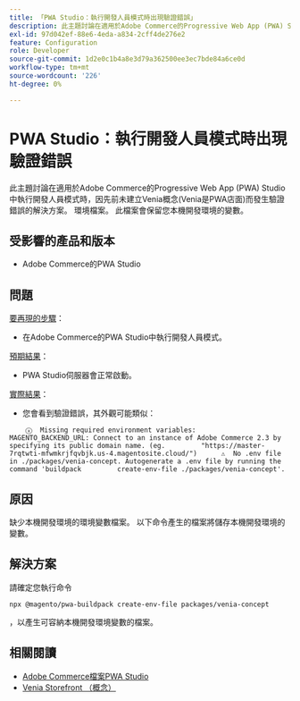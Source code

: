 ```yaml
---
title: 「PWA Studio：執行開發人員模式時出現驗證錯誤」
description: 此主題討論在適用於Adobe Commerce的Progressive Web App (PWA) Studio中執行開發人員模式時，因先前未建立Venia概念(Venia是PWA店面)而發生驗證錯誤的解決方案。 環境檔案。 此檔案會保留您本機開發環境的變數。
exl-id: 97d042ef-88e6-4eda-a834-2cff4de276e2
feature: Configuration
role: Developer
source-git-commit: 1d2e0c1b4a8e3d79a362500ee3ec7bde84a6ce0d
workflow-type: tm+mt
source-wordcount: '226'
ht-degree: 0%

---
```


# PWA Studio：執行開發人員模式時出現驗證錯誤

此主題討論在適用於Adobe Commerce的Progressive Web App (PWA) Studio中執行開發人員模式時，因先前未建立Venia概念(Venia是PWA店面)而發生驗證錯誤的解決方案。 環境檔案。 此檔案會保留您本機開發環境的變數。

## 受影響的產品和版本

* Adobe Commerce的PWA Studio

## 問題

<u>要再現的步驟</u>：

* 在Adobe Commerce的PWA Studio中執行開發人員模式。

<u>預期結果</u>：

* PWA Studio伺服器會正常啟動。

<u>實際結果</u>：

* 您會看到驗證錯誤，其外觀可能類似：

```
    ⓧ  Missing required environment variables:         MAGENTO_BACKEND_URL: Connect to an instance of Adobe Commerce 2.3 by specifying its public domain name. (eg.         "https://master-7rqtwti-mfwmkrjfqvbjk.us-4.magentosite.cloud/")      ⚠  No .env file in ./packages/venia-concept. Autogenerate a .env file by running the command 'buildpack         create-env-file ./packages/venia-concept'.
```

## 原因

缺少本機開發環境的環境變數檔案。 以下命令產生的檔案將儲存本機開發環境的變數。

## 解決方案

請確定您執行命令

```
npx @magento/pwa-buildpack create-env-file packages/venia-concept
```

，以產生可容納本機開發環境變數的檔案。

## 相關閱讀

* [Adobe Commerce檔案PWA Studio](https://magento.github.io/pwa-studio/)
* [Venia Storefront （概念）](https://magento.github.io/pwa-studio/venia-pwa-concept/)
